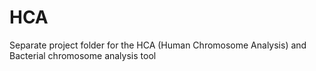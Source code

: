 # HCA

Separate project folder for the HCA (Human Chromosome Analysis) and Bacterial chromosome analysis tool